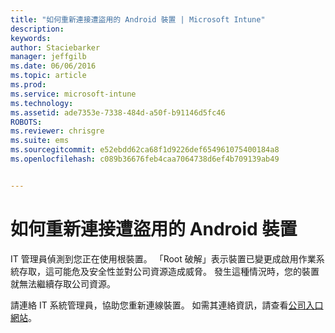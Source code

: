 ```yaml
---
title: "如何重新連接遭盜用的 Android 裝置 | Microsoft Intune"
description: 
keywords: 
author: Staciebarker
manager: jeffgilb
ms.date: 06/06/2016
ms.topic: article
ms.prod: 
ms.service: microsoft-intune
ms.technology: 
ms.assetid: ade7353e-7338-484d-a50f-b91146d5fc46
ROBOTS: 
ms.reviewer: chrisgre
ms.suite: ems
ms.sourcegitcommit: e52ebdd62ca68f1d9226def654961075400184a8
ms.openlocfilehash: c089b36676feb4caa7064738d6ef4b709139ab49


---
```


# 如何重新連接遭盜用的 Android 裝置
IT 管理員偵測到您正在使用根裝置。 「Root 破解」表示裝置已變更成啟用作業系統存取，這可能危及安全性並對公司資源造成威脅。 發生這種情況時，您的裝置就無法繼續存取公司資源。

請連絡 IT 系統管理員，協助您重新連線裝置。 如需其連絡資訊，請查看[公司入口網站](http://portal.manage.microsoft.com)。




<!--HONumber=Jun16_HO4-->


